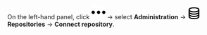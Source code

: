 On the left-hand panel, click ![](../../_assets/tracker/svg/still.svg) → select **Administration** → ![](../../_assets/tracker/svg/repositories.svg) **Repositories** → **Connect repository**.